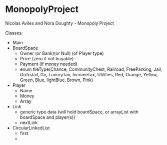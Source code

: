 # MonopolyProject
Nicolas Aviles and Nora Doughty - Monopoly Project

Classes:
- Main
- BoardSpace
   - Owner (or Bank)(or Null)    (of Player type)
   - Price (zero if not buyable)
   - Payment (if money needed)
   - enum tileType(Chance, CommunityChest, Railroad, FreeParking, Jail, GoToJail, Go, LuxuryTax, IncomeTax, Utilities, Red, Orange, Yellow, Green, Blue, lightBlue, Brown, Pink)
- Player
   - Name
   - Money
   - Array
- Link
   - generic type data (will hold boardSpace, or arrayList with boardSpace and player(s))
   - nextLink
- CircularLinkedList
   - first
   - 


